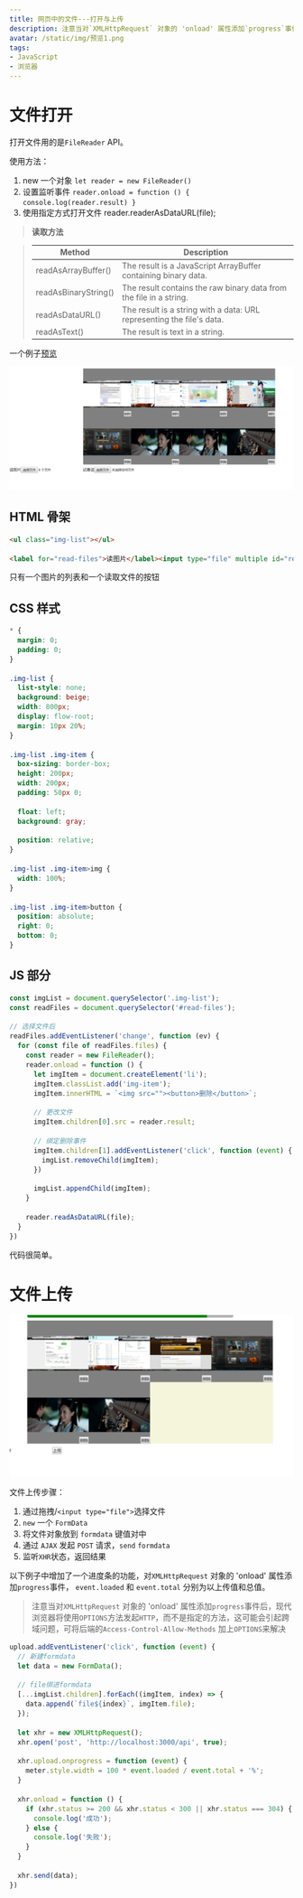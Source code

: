 ```yaml
---
title: 网页中的文件---打开与上传
description: 注意当对`XMLHttpRequest` 对象的 'onload' 属性添加`progress`事件后，现代浏览器将使用`OPTIONS`方法发起`HTTP`，而不是指定的方法，这可能会引起跨域问题，可将后端的`Access-Control-Allow-Methods` 加上`OPTIONS`来解决
avatar: /static/img/预览1.png
tags:
- JavaScript
- 浏览器
---
```


# 文件打开

打开文件用的是`FileReader` API。

使用方法：

1. new 一个对象 `let reader = new FileReader()`
2. 设置监听事件 `reader.onload = function () {
      console.log(reader.result)
   }`
3. 使用指定方式打开文件 reader.readerAsDataURL(file);

> **读取方法**

> Method | Description
>  ---   |  ---
> readAsArrayBuffer() |	The result is a JavaScript ArrayBuffer containing binary data.
> readAsBinaryString() |	The result contains the raw binary data from the file in a string.
> readAsDataURL()	| The result is a string with a data: URL representing the file's data.
> readAsText() |	The result is text in a string.

一个例子[预览](./fileReader.html)

![预览图](/static/img/预览1.png)

## HTML 骨架
```html
<ul class="img-list"></ul>

<label for="read-files">读图片</label><input type="file" multiple id="read-files">
```

只有一个图片的列表和一个读取文件的按钮

## CSS 样式
```css
* {
  margin: 0;
  padding: 0;
}

.img-list {
  list-style: none;
  background: beige;
  width: 800px;
  display: flow-root;
  margin: 10px 20%;
}

.img-list .img-item {
  box-sizing: border-box;
  height: 200px;
  width: 200px;
  padding: 50px 0;

  float: left;
  background: gray;

  position: relative;
}

.img-list .img-item>img {
  width: 100%;
}

.img-list .img-item>button {
  position: absolute;
  right: 0;
  bottom: 0;
}
```

## JS 部分

```js
const imgList = document.querySelector('.img-list');
const readFiles = document.querySelector('#read-files');

// 选择文件后
readFiles.addEventListener('change', function (ev) {
  for (const file of readFiles.files) {
    const reader = new FileReader();
    reader.onload = function () {
      let imgItem = document.createElement('li');
      imgItem.classList.add('img-item');
      imgItem.innerHTML = `<img src=""><button>删除</button>`;

      // 更改文件
      imgItem.children[0].src = reader.result;

      // 绑定删除事件
      imgItem.children[1].addEventListener('click', function (event) {
        imgList.removeChild(imgItem);
      })

      imgList.appendChild(imgItem);
    }

    reader.readAsDataURL(file);
  }
})
```

代码很简单。

# 文件上传

![预览图](/static/img/预览2.png)

文件上传步骤：

1. 通过拖拽/`<input type="file">`选择文件
2. `new` 一个 `FormData`
3. 将文件对象放到 `formdata` 键值对中
4. 通过 `AJAX` 发起 `POST` 请求，`send` `formdata`
5. 监听`XHR`状态，返回结果

以下例子中增加了一个进度条的功能，对`XMLHttpRequest` 对象的 'onload' 属性添加`progress`事件， `event.loaded` 和 `event.total` 分别为以上传值和总值。

> 注意当对`XMLHttpRequest` 对象的 'onload' 属性添加`progress`事件后，现代浏览器将使用`OPTIONS`方法发起`HTTP`，而不是指定的方法，这可能会引起跨域问题，可将后端的`Access-Control-Allow-Methods` 加上`OPTIONS`来解决

```js
upload.addEventListener('click', function (event) {
  // 新建formdata
  let data = new FormData();

  // file绑进formdata
  [...imgList.children].forEach((imgItem, index) => {
    data.append(`file${index}`, imgItem.file);
  });

  let xhr = new XMLHttpRequest();
  xhr.open('post', 'http://localhost:3000/api', true);

  xhr.upload.onprogress = function (event) {
    meter.style.width = 100 * event.loaded / event.total + '%';
  }

  xhr.onload = function () {
    if (xhr.status >= 200 && xhr.status < 300 || xhr.status === 304) {
      console.log('成功');
    } else {
      console.log('失败');
    }
  }
  
  xhr.send(data);
})
```

